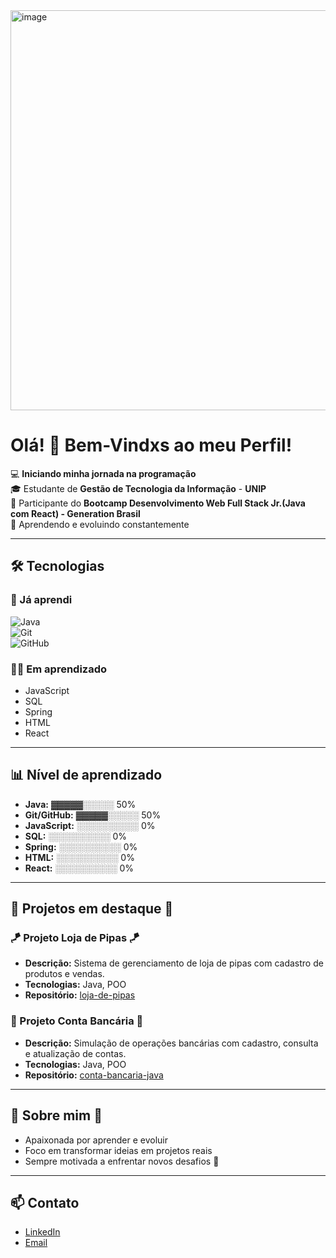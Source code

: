<img width="1280" height="640" alt="image" src="https://github.com/user-attachments/assets/45b4de25-f723-4841-96a6-d8b8c4c7fc00" />





   # Olá! 👋 Bem-Vindxs ao meu Perfil!

💻 **Iniciando minha jornada na programação**  
🎓 Estudante de **Gestão de Tecnologia da Informação** - **UNIP**  
🚀 Participante do **Bootcamp Desenvolvimento Web Full Stack Jr.(Java com React) - Generation Brasil**  
🌱 Aprendendo e evoluindo constantemente  

---

## 🛠 Tecnologias

### 🏅 Já aprendi
![Java](https://img.shields.io/badge/Java-ED8B00?style=for-the-badge&logo=java&logoColor=white)  
![Git](https://img.shields.io/badge/Git-F05032?style=for-the-badge&logo=git&logoColor=white)  
![GitHub](https://img.shields.io/badge/GitHub-181717?style=for-the-badge&logo=github&logoColor=white)  

### 👩‍💻 Em aprendizado
- JavaScript  
- SQL  
- Spring  
- HTML  
- React   

---

## 📊 Nível de aprendizado

- **Java:** ▓▓▓▓▓░░░░░ 50%  
- **Git/GitHub:** ▓▓▓▓▓░░░░░ 50%  
- **JavaScript:** ░░░░░░░░░░ 0%  
- **SQL:** ░░░░░░░░░░ 0%  
- **Spring:** ░░░░░░░░░░ 0%  
- **HTML:** ░░░░░░░░░░ 0%  
- **React:** ░░░░░░░░░░ 0%  

 

---

## 🌟 Projetos em destaque 🌟

### 🪁 Projeto Loja de Pipas 🪁
- **Descrição:** Sistema de gerenciamento de loja de pipas com cadastro de produtos e vendas.  
- **Tecnologias:** Java, POO  
- **Repositório:** [loja-de-pipas](https://github.com/seu-usuario/loja-de-pipas)  

### 🏦 Projeto Conta Bancária 🏦
- **Descrição:** Simulação de operações bancárias com cadastro, consulta e atualização de contas.  
- **Tecnologias:** Java, POO  
- **Repositório:** [conta-bancaria-java](https://github.com/seu-usuario/conta-bancaria-java)  

 

---

## 👩 Sobre mim 👩

- Apaixonada por aprender e evoluir 
- Foco em transformar ideias em projetos reais  
- Sempre motivada a enfrentar novos desafios 💪  

---

## 📫 Contato

- [LinkedIn](www.linkedin.com/in/rayssa-costa-rezende-ferraz-b40944223)  
- [Email](rayssa_nana@hotmail.com)  

